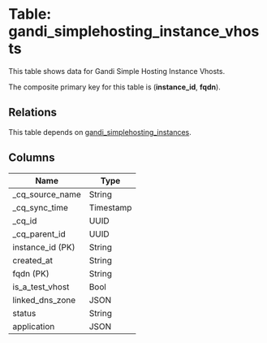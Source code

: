 # Table: gandi_simplehosting_instance_vhosts

This table shows data for Gandi Simple Hosting Instance Vhosts.

The composite primary key for this table is (**instance_id**, **fqdn**).

## Relations

This table depends on [gandi_simplehosting_instances](gandi_simplehosting_instances).

## Columns

| Name          | Type          |
| ------------- | ------------- |
|_cq_source_name|String|
|_cq_sync_time|Timestamp|
|_cq_id|UUID|
|_cq_parent_id|UUID|
|instance_id (PK)|String|
|created_at|String|
|fqdn (PK)|String|
|is_a_test_vhost|Bool|
|linked_dns_zone|JSON|
|status|String|
|application|JSON|